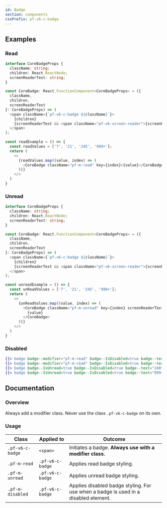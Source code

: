 ```yaml
---
id: Badge
section: components
cssPrefix: pf-v6-c-badge
---
```


## Examples
### Read
```ts
interface CoreBadgeProps {
  className: string;
  children: React.ReactNode;
  screenReaderText: string;
}

const CoreBadge: React.FunctionComponent<CoreBadgeProps> = ({
  className,
  children,
  screenReaderText
}: CoreBadgeProps) => (
  <span className={`pf-v6-c-badge ${className}`}>
    {children}
    {screenReaderText && <span className="pf-v6-screen-reader">{screenReaderText}</span>}
  </span>
);

const readExample = () => {
  const readValues = ['7', '21', '245', '999+'];
  return (
    <>
      {readValues.map((value, index) => (
        <CoreBadge className="pf-m-read" key={index}>{value}</CoreBadge>
      ))}
    </>
  )
}
```

### Unread
```ts
interface CoreBadgeProps {
  className: string;
  children: React.ReactNode;
  screenReaderText: string;
}

const CoreBadge: React.FunctionComponent<CoreBadgeProps> = ({
  className,
  children,
  screenReaderText
}: CoreBadgeProps) => (
  <span className={`pf-v6-c-badge ${className}`}>
    {children}
    {screenReaderText && <span className="pf-v6-screen-reader">{screenReaderText}</span>}
  </span>
);

const unreadExample = () => {
  const unReadValues = ['7', '21', '245', '999+'];
  return (
    <>
      {unReadValues.map((value, index) => (
        <CoreBadge className="pf-m-unread" key={index} screenReaderText="unread messages">
          {value}
        </CoreBadge>
      ))}
    </>
  )
}
```

### Disabled
```hbs
{{> badge badge--modifier="pf-m-read" badge--IsDisabled=true badge--text="7"}}
{{> badge badge--modifier="pf-m-read" badge--IsDisabled=true badge--text="24"}}
{{> badge badge--IsUnread=true badge--IsDisabled=true badge--text="240"}}
{{> badge badge--IsUnread=true badge--IsDisabled=true badge--text="999+"}}
```

## Documentation
### Overview
Always add a modifier class. Never use the class `.pf-v6-c-badge` on its own.

### Usage
| Class | Applied to | Outcome |
| -- | -- | -- |
| `.pf-v6-c-badge` | `<span>` | Initiates a badge. **Always use with a modifier class.** |
| `.pf-m-read` | `.pf-v6-c-badge` | Applies read badge styling. |
| `.pf-m-unread` | `.pf-v6-c-badge` | Applies unread badge styling. |
| `.pf-m-disabled` | `.pf-v6-c-badge` | Applies disabled badge styling. For use when a badge is used in a disabled element. |
